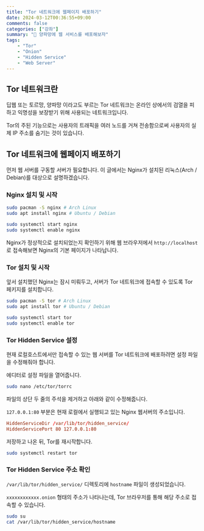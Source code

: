 ```yaml
---
title: "Tor 네트워크에 웹페이지 배포하기"
date: 2024-03-12T00:36:55+09:00
comments: false
categories: ["강좌"]
summary: "🧅 양파망에 웹 서비스를 배포해보자"
tags:
    - "Tor"
    - "Onion"
    - "Hidden Service"
    - "Web Server"
---
```


## Tor 네트워크란

딥웹 또는 토르망, 양파망 이라고도 부르는 Tor 네트워크는 온라인 상에서의 검열을 피하고 익명성을 보장받기 위해 사용되는 네트워크입니다.

Tor의 주된 기능으로는 사용자의 트래픽을 여러 노드를 거쳐 전송함으로써 사용자의 실제 IP 주소를 숨기는 것이 있습니다.

## Tor 네트워크에 웹페이지 배포하기

먼저 웹 서버를 구동할 서버가 필요합니다. 이 글에서는 Nginx가 설치된 리눅스(Arch / Debian)를 대상으로 설명하겠습니다.

### Nginx 설치 및 시작

```bash
sudo pacman -S nginx # Arch Linux
sudo apt install nginx # Ubuntu / Debian

sudo systemctl start nginx
sudo systemctl enable nginx
```

Nginx가 정상적으로 설치되었는지 확인하기 위해 웹 브라우저에서 `http://localhost`로 접속해보면 Nginx의 기본 페이지가 나타납니다.

### Tor 설치 및 시작

앞서 설치했던 Nginx는 잠시 미뤄두고, 서버가 Tor 네트워크에 접속할 수 있도록 Tor 페키지를 설치합니다.

```bash
sudo pacman -S tor # Arch Linux
sudo apt install tor # Ubuntu / Debian

sudo systemctl start tor
sudo systemctl enable tor
```

### Tor Hidden Service 설정

현재 로컬호스트에서만 접속할 수 있는 웹 서버를 Tor 네트워크에 배포하려면 설정 파일을 수정해줘야 합니다.

에디터로 설정 파일을 열어줍니다.

```bash
sudo nano /etc/tor/torrc
```

파일의 상단 두 줄의 주석을 제거하고 아래와 같이 수정해줍니다.

`127.0.0.1:80` 부분은 현재 로컬에서 실행되고 있는 Nginx 웹서버의 주소입니다.

```conf
HiddenServiceDir /var/lib/tor/hidden_service/
HiddenServicePort 80 127.0.0.1:80
```

저장하고 나온 뒤, Tor를 재시작합니다.

```bash
sudo systemctl restart tor
```

### Tor Hidden Service 주소 확인

`/var/lib/tor/hidden_service/` 디렉토리에 `hostname` 파일이 생성되었습니다.

`xxxxxxxxxxxx.onion` 형태의 주소가 나타나는데, Tor 브라우저를 통해 해당 주소로 접속할 수 있습니다.

```bash
sudo su
cat /var/lib/tor/hidden_service/hostname
```
